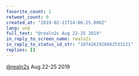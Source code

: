 ```yaml
---
favorite_count: 1
retweet_count: 0
created_at: "2019-02-11T14:06:25.000Z"
lang: und
full_text: "@realn2s Aug 22-25 2019"
in_reply_to_screen_name: realn2s
in_reply_to_status_id_str: "1074262926662533121"
replies: []
---
```


[@realn2s](https://twitter.com/realn2s) Aug 22-25 2019
